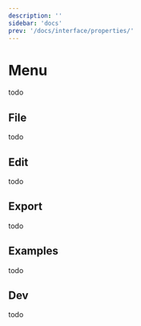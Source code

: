 ```yaml
---
description: ''
sidebar: 'docs'
prev: '/docs/interface/properties/'
---
```


# Menu
todo

## File
todo

## Edit
todo

## Export
todo

## Examples
todo

## Dev
todo